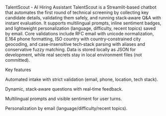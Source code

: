 TalentScout - AI Hiring Assistant
TalentScout is a Streamlit-based chatbot that automates the first round of technical screening by collecting key candidate details, validating them safely, and running stack‑aware Q&A with instant evaluation. It supports multilingual prompts, inline sentiment badges, and lightweight personalization (language, difficulty, recent topics) saved by email. Core validations include RFC email with unicode normalization, E.164 phone formatting, ISO country with country‑constrained city geocoding, and case‑insensitive tech‑stack parsing with aliases and conservative fuzzy matching. Data is stored locally as JSON for development, while real secrets stay in local environment files (not committed).

Key features

Automated intake with strict validation (email, phone, location, tech stack).

Dynamic, stack‑aware questions with real‑time feedback.

Multilingual prompts and visible sentiment for user turns.

Personalization by email (language/difficulty/recent topics).

